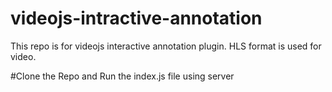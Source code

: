 # videojs-intractive-annotation
This repo is for videojs interactive annotation plugin. HLS format is used for video.

#Clone the Repo and Run the index.js file using server
